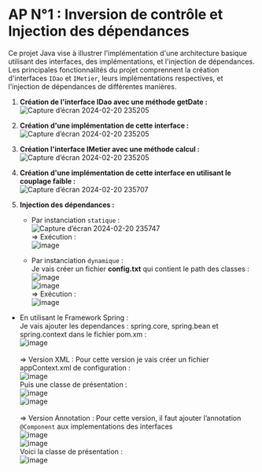 # AP N°1 : Inversion de contrôle et Injection des dépendances

Ce projet Java vise à illustrer l'implémentation d'une architecture basique utilisant des interfaces, des implémentations, et l'injection de dépendances. Les principales fonctionnalités du projet comprennent la création d'interfaces `IDao` et `IMetier`, leurs implémentations respectives, et l'injection de dépendances de différentes manières.<br>

1. **Création de l'interface IDao avec une méthode getDate :** <br>
  ![Capture d’écran 2024-02-20 235205](https://github.com/otari2002/JEE_AP1/assets/53525728/1eec4ee9-9637-4a6b-a520-84c2c862825c)<br>

2. **Création d'une implémentation de cette interface :**<br>
  ![Capture d’écran 2024-02-20 235205](https://github.com/otari2002/JEE_AP1/assets/53525728/8439e436-99b9-4c3a-ba0e-685b38afb666)<br>

3. **Création l'interface IMetier avec une méthode calcul :**<br>
![Capture d’écran 2024-02-20 235205](https://github.com/otari2002/JEE_AP1/assets/53525728/4e9ecdad-629c-4789-9674-9c29f8a1bd91)<br>

5. **Création d'une implémentation de cette interface en utilisant le couplage faible :**<br>
![Capture d’écran 2024-02-20 235707](https://github.com/otari2002/JEE_AP1/assets/53525728/b22335d3-2cba-4852-be1d-64ad3a7f3971)<br>

6. **Injection des dépendances :**
   - Par instanciation `statique` :<br>
   ![Capture d’écran 2024-02-20 235747](https://github.com/otari2002/JEE_AP1/assets/53525728/cfc4c205-b238-4f9c-b3df-ad68ed57df22)<br>
   => Exécution : <br>
   ![image](https://github.com/otari2002/JEE_AP1/assets/53525728/f1e659bd-82b6-41d4-b127-f76191646c24)<br>

   - Par instanciation `dynamique` :<br>
   Je vais créer un fichier <strong>config.txt</strong> qui contient le path des classes : <br>
![image](https://github.com/otari2002/JEE_AP1/assets/53525728/353407d8-b3af-45f9-abe9-294b95acb397)<br>
![image](https://github.com/otari2002/JEE_AP1/assets/53525728/c1b47aa8-827c-46e9-96c0-ce689b68c2e8)<br>
   => Exécution : <br>
![image](https://github.com/otari2002/JEE_AP1/assets/53525728/0a1fba68-6480-4b30-855e-d05487631aa2)<br>

  - En utilisant le Framework Spring :<br>
  Je vais ajouter les dependances : spring.core, spring.bean et spring.context dans le fichier pom.xm :<br>
  ![image](https://github.com/otari2002/JEE_AP1/assets/53525728/0e88bb29-be50-4ed2-92e4-e56f147c6a60)<br><br>
   => Version XML : 
  Pour cette version je vais créer un fichier appContext.xml de configuration : <br>
![image](https://github.com/otari2002/JEE_AP1/assets/53525728/dd13cf9a-9262-4cc1-a4a6-1be11c12f789)<br>
Puis une classe de présentation : <br>
![image](https://github.com/otari2002/JEE_AP1/assets/53525728/c4326fc5-8a70-4377-885f-c6886720de0e)<br>
![image](https://github.com/otari2002/JEE_AP1/assets/53525728/c6fb2e9a-bab0-4ed1-b396-e2225f831c11)<br><br>
  => Version Annotation : 
  Pour cette version, il faut ajouter l’annotation `@Component` aux implementations des interfaces <br>
  ![image](https://github.com/otari2002/JEE_AP1/assets/53525728/d3daa3ad-fa1a-41fd-8ebc-4462f8ffe171) <br>
  ![image](https://github.com/otari2002/JEE_AP1/assets/53525728/976489b4-d65e-4acb-a6a2-6ffd07922529)<br>
  Voici la classe de présentation :<br>
  ![image](https://github.com/otari2002/JEE_AP1/assets/53525728/51ed39dc-d2e0-4532-abdc-af6f32bd628d)

  




